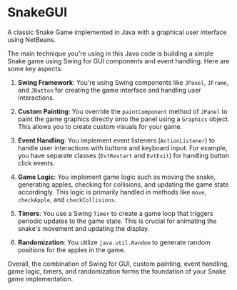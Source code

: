 # SnakeGUI
A classic Snake Game implemented in Java with a graphical user interface using NetBeans.

The main technique you're using in this Java code is building a simple Snake game using Swing for GUI components and event handling. Here are some key aspects:

1. **Swing Framework**: You're using Swing components like `JPanel`, `JFrame`, and `JButton` for creating the game interface and handling user interactions.

2. **Custom Painting**: You override the `paintComponent` method of `JPanel` to paint the game graphics directly onto the panel using a `Graphics` object. This allows you to create custom visuals for your game.

3. **Event Handling**: You implement event listeners (`ActionListener`) to handle user interactions with buttons and keyboard input. For example, you have separate classes (`EvtRestart` and `EvtExit`) for handling button click events.

4. **Game Logic**: You implement game logic such as moving the snake, generating apples, checking for collisions, and updating the game state accordingly. This logic is primarily handled in methods like `move`, `checkApple`, and `checkCollisions`.

5. **Timers**: You use a Swing `Timer` to create a game loop that triggers periodic updates to the game state. This is crucial for animating the snake's movement and updating the display.

6. **Randomization**: You utilize `java.util.Random` to generate random positions for the apples in the game.

Overall, the combination of Swing for GUI, custom painting, event handling, game logic, timers, and randomization forms the foundation of your Snake game implementation.
